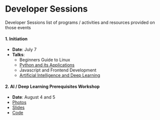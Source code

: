 # Developer Sessions

Developer Sessions list of programs / activities and resources provided on those events

#### 1. Initiation
- **Date**: July 7
- **Talks**:
   - Beginners Guide to Linux 
   - [Python and its Applications](sessions/session-1/slides/Python%20and%20its%20applications.pdf)
   - Javascript and Frontend Development
   - [Artificial Intelligence and Deep Learning](sessions/session-1/slides/AI.pdf)



#### 2. AI / Deep Learning Prerequisites Workshop
- **Date**: August 4 and 5
- [Photos](https://drive.google.com/drive/folders/0B3P-rtZ-CedrLWFGdjNCUzFLZk0)
- [Slides](sessions/AI.Deep%20Learning.Prerequisites/slides)
- [Code](sessions/AI.Deep%20Learning.Prerequisites/code) 
